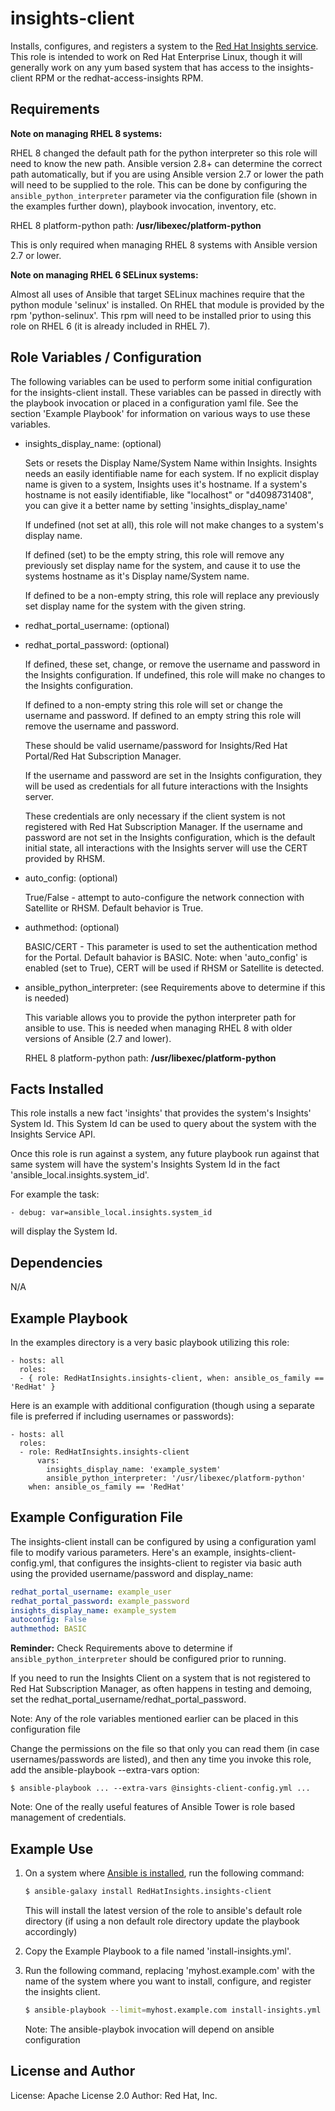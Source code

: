 insights-client
========

Installs, configures, and registers a system to the [Red Hat Insights service](http://access.redhat.com/insights).  This role is intended to work on Red Hat Enterprise Linux, though it will generally work on any yum based system that has access to the insights-client RPM or the redhat-access-insights RPM.

Requirements
------------

**Note on managing RHEL 8 systems:**

RHEL 8 changed the default path for the python interpreter so this role will need to know the new path. 
Ansible version 2.8+ can determine the correct path automatically, but if you are using Ansible version 2.7 
or lower the path will need to be supplied to the role. This can be done by configuring the `ansible_python_interpreter` 
parameter via the configuration file (shown in the examples further down), playbook invocation, inventory, etc.

RHEL 8 platform-python path: **/usr/libexec/platform-python**

This is only required when managing RHEL 8 systems with Ansible version 2.7 or lower. 

**Note on managing RHEL 6 SELinux systems:**

Almost all uses of Ansible that target SELinux machines require that the python module 'selinux' is installed. On RHEL that module is provided by the rpm 'python-selinux'. This rpm will need to be installed prior to using this role on RHEL 6 (it is already included in RHEL 7). 

Role Variables / Configuration
--------------

The following variables can be used to perform some initial configuration for the insights-client install. 
These variables can be passed in directly with the playbook invocation or placed in a configuration yaml file.
See the section 'Example Playbook' for information on various ways to use these variables. 

* insights_display_name: (optional)

    Sets or resets the Display Name/System Name within Insights.  Insights needs an easily identifiable
    name for each system.  If no explicit display name is given to a system, Insights uses it's hostname.
    If a system's hostname is not easily identifiable, like "localhost" or "d4098731408", you can give
    it a better name by setting 'insights_display_name'

    If undefined (not set at all), this role will not make changes to a system's display name.

    If defined (set) to be the empty string, this role will remove any previously set display name
    for the system, and cause it to use the systems hostname as it's Display name/System name.

    If defined to be a non-empty string, this role will replace any previously set display name
    for the system with the given string.

* redhat_portal_username: (optional)
* redhat_portal_password: (optional)
    
    If defined, these set, change, or remove the username and password in the Insights configuration.
    If undefined, this role will make no changes to the Insights configuration.

    If defined to a non-empty string this role will set or change the username and password.
    If defined to an empty string this role will remove the username and password.

    These should be valid username/password for Insights/Red Hat Portal/Red Hat Subscription Manager.

    If the username and password are set in the Insights configuration, they will be used as
    credentials for all future interactions with the Insights server.

    These credentials are only necessary if the client system is not registered with Red Hat
    Subscription Manager.  If the username and password are not set in the Insights configuration,
    which is the default initial state, all interactions with the Insights server will use the
    CERT provided by RHSM.

* auto_config: (optional)
    
    True/False - attempt to auto-configure the network connection with Satellite or RHSM. Default behavior is True.

* authmethod: (optional)
    
    BASIC/CERT - This parameter is used to set the authentication method for the Portal. Default bahavior is BASIC.
    Note: when 'auto_config' is enabled (set to True), CERT will be used if RHSM or Satellite is detected.

* ansible_python_interpreter: (see Requirements above to determine if this is needed)

    This variable allows you to provide the python interpreter path for ansible to use. This is needed when 
    managing RHEL 8 with older versions of Ansible (2.7 and lower).

    RHEL 8 platform-python path: **/usr/libexec/platform-python**

Facts Installed
---------------

This role installs a new fact 'insights' that provides the system's Insights' System Id.  This System
Id can be used to query about the system with the Insights Service API.

Once this role is run against a system, any future playbook run against that same system will have
the system's Insights System Id in the fact 'ansible_local.insights.system_id'.

For example the task:

    - debug: var=ansible_local.insights.system_id

will display the System Id.

Dependencies
------------

N/A

Example Playbook
----------------

In the examples directory is a very basic playbook utilizing this role:

    - hosts: all
      roles:
      - { role: RedHatInsights.insights-client, when: ansible_os_family == 'RedHat' }

Here is an example with additional configuration (though using a separate file is preferred if including 
usernames or passwords):

    - hosts: all
      roles:
      - role: RedHatInsights.insights-client
          vars:
            insights_display_name: 'example_system'
            ansible_python_interpreter: '/usr/libexec/platform-python'
        when: ansible_os_family == 'RedHat'

Example Configuration File
----------------

The insights-client install can be configured by using a configuration yaml file to modify various parameters. 
Here's an example, insights-client-config.yml, that configures the insights-client to register via basic auth 
using the provided username/password and display_name:

```yaml
redhat_portal_username: example_user
redhat_portal_password: example_password
insights_display_name: example_system
autoconfig: False
authmethod: BASIC
```

**Reminder:** Check Requirements above to determine if `ansible_python_interpreter` should be configured prior to running.

If you need to run the Insights Client on a system that is not registered to Red Hat Subscription
Manager, as often happens in testing and demoing, set the redhat_portal_username/redhat_portal_password.

Note: Any of the role variables mentioned earlier can be placed in this configuration file

Change the permissions on the file so that only you can read them (in case usernames/passwords are listed), and then any time you invoke
this role, add the ansible-playbook --extra-vars option:

    $ ansible-playbook ... --extra-vars @insights-client-config.yml ...

Note: One of the really useful features of Ansible Tower is role based management of credentials.

Example Use
-----------

1. On a system where [Ansible is installed](http://docs.ansible.com/ansible/intro_installation.html), run the following command:

    ```bash
    $ ansible-galaxy install RedHatInsights.insights-client
    ```

    This will install the latest version of the role to ansible's default role directory (if using a non default role directory 
    update the playbook accordingly)

1. Copy the Example Playbook to a file named 'install-insights.yml'.

1. Run the following command, replacing 'myhost.example.com' with the name of the
   system where you want to install, configure, and register the insights client.

    ```bash
    $ ansible-playbook --limit=myhost.example.com install-insights.yml --extra-vars @insights-client-config.yml
    ```

    Note: The ansible-playbok invocation will depend on ansible configuration

License and Author
------------------

License: Apache License 2.0
Author: Red Hat, Inc.
